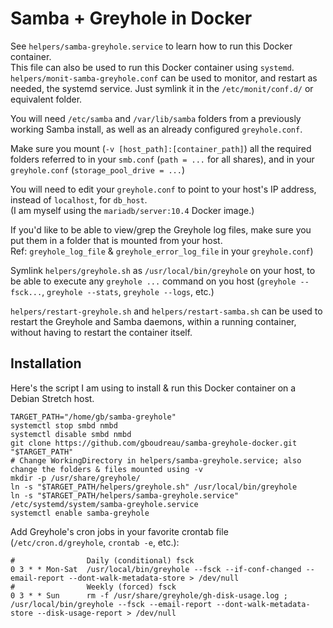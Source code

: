 # Samba + Greyhole in Docker

See `helpers/samba-greyhole.service` to learn how to run this Docker container.  
This file can also be used to run this Docker container using `systemd`.  
`helpers/monit-samba-greyhole.conf` can be used to monitor, and restart as needed, the systemd service. Just symlink it in the `/etc/monit/conf.d/` or equivalent folder.

You will need `/etc/samba` and `/var/lib/samba` folders from a previously working Samba install, as well as an already configured `greyhole.conf`.

Make sure you mount (`-v [host_path]:[container_path]`) all the required folders referred to in your `smb.conf` (`path = ...` for all shares), and in your `greyhole.conf` (`storage_pool_drive = ...`)

You will need to edit your `greyhole.conf` to point to your host's IP address, instead of `localhost`, for `db_host`.  
(I am myself using the `mariadb/server:10.4` Docker image.)

If you'd like to be able to view/grep the Greyhole log files, make sure you put them in a folder that is mounted from your host.  
Ref: `greyhole_log_file` & `greyhole_error_log_file` in your `greyhole.conf`)

Symlink `helpers/greyhole.sh` as `/usr/local/bin/greyhole` on your host, to be able to execute any `greyhole ...` command on you host (`greyhole --fsck...`, `greyhole --stats`, `greyhole --logs`, etc.)

`helpers/restart-greyhole.sh` and `helpers/restart-samba.sh` can be used to restart the Greyhole and Samba daemons, within a running container, without having to restart the container itself.

## Installation

Here's the script I am using to install & run this Docker container on a Debian Stretch host.

```shell script
TARGET_PATH="/home/gb/samba-greyhole"
systemctl stop smbd nmbd
systemctl disable smbd nmbd
git clone https://github.com/gboudreau/samba-greyhole-docker.git "$TARGET_PATH"
# Change WorkingDirectory in helpers/samba-greyhole.service; also change the folders & files mounted using -v
mkdir -p /usr/share/greyhole/
ln -s "$TARGET_PATH/helpers/greyhole.sh" /usr/local/bin/greyhole
ln -s "$TARGET_PATH/helpers/samba-greyhole.service" /etc/systemd/system/samba-greyhole.service
systemctl enable samba-greyhole
```

Add Greyhole's cron jobs in your favorite crontab file (`/etc/cron.d/greyhole`, `crontab -e`, etc.):
```crontab
#                Daily (conditional) fsck
0 3 * * Mon-Sat  /usr/local/bin/greyhole --fsck --if-conf-changed --email-report --dont-walk-metadata-store > /dev/null
#                Weekly (forced) fsck
0 3 * * Sun      rm -f /usr/share/greyhole/gh-disk-usage.log ; /usr/local/bin/greyhole --fsck --email-report --dont-walk-metadata-store --disk-usage-report > /dev/null
```
